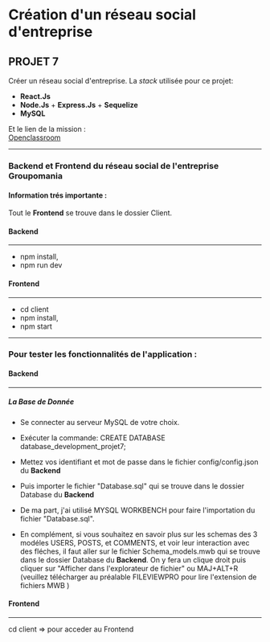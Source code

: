 # Création d'un réseau social d'entreprise

## PROJET 7

Créer un réseau social d'entreprise. La _stack_ utilisée pour ce projet:

-   **React.Js**
-   **Node.Js** + **Express.Js** + **Sequelize**
-   **MySQL**

Et le lien de la mission :  
[Openclassroom](https://openclassrooms.com/fr/paths/556/projects/677/assignment)

---

### Backend et Frontend du réseau social de l'entreprise Groupomania

#### **Information trés importante :**

Tout le **Frontend** se trouve dans le dossier Client.

#### Backend

---

-   npm install,
-   npm run dev

#### Frontend

---
-   cd client
-   npm install,
-   npm start

---

### Pour tester les fonctionnalités de l'application :

#### Backend

---

##### La Base de Donnée

-   Se connecter au serveur MySQL de votre choix.
-   Exécuter la commande: CREATE DATABASE database_development_projet7;
-   Mettez vos identifiant et mot de passe dans le fichier config/config.json du **Backend**

-   Puis importer le fichier "Database.sql" qui se trouve dans le dossier Database du **Backend**
-   De ma part, j'ai utilisé MYSQL WORKBENCH pour faire l'importation du fichier "Database.sql".

-   En complément, si vous souhaitez en savoir plus sur les schemas des 3 modéles USERS, POSTS, et COMMENTS, et voir leur interaction avec des fléches, il faut aller sur le fichier Schema_models.mwb qui se trouve dans le dossier Database du **Backend**. On y fera un clique droit puis cliquer sur "Afficher dans l'explorateur de fichier" ou MAJ+ALT+R (veuillez télécharger au préalable FILEVIEWPRO pour lire l'extension de fichiers MWB )

#### Frontend

---

cd client => pour acceder au Frontend

